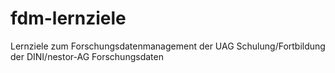 # fdm-lernziele
Lernziele zum Forschungsdatenmanagement der UAG Schulung/Fortbildung der DINI/nestor-AG Forschungsdaten
